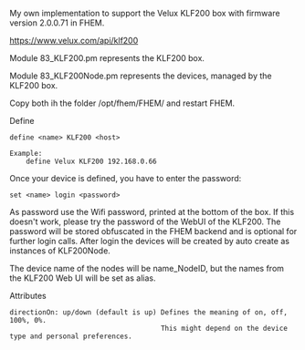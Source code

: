 My own implementation to support the Velux KLF200 box with firmware version 2.0.0.71 in FHEM.

https://www.velux.com/api/klf200

Module 83_KLF200.pm represents the KLF200 box.

Module 83_KLF200Node.pm represents the devices, managed by the KLF200 box.

Copy both ih the folder /opt/fhem/FHEM/ and restart FHEM.

Define

    define <name> KLF200 <host>

    Example:
        define Velux KLF200 192.168.0.66
        
Once your device is defined, you have to enter the password:

    set <name> login <password>

As password use the Wifi password, printed at the bottom of the box. If this doesn't work, please try the password of the WebUI of the KLF200. The password will be stored obfuscated in the FHEM backend and is optional for further login calls.
After login the devices will be created by auto create as instances of KLF200Node.

The device name of the nodes will be name_NodeID, but the names from the KLF200 Web UI will be set as alias.
  
Attributes

    directionOn: up/down (default is up) Defines the meaning of on, off, 100%, 0%. 
                                         This might depend on the device type and personal preferences.
